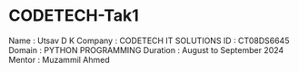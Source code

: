 # CODETECH-Tak1
Name : Utsav D K
Company : CODETECH IT SOLUTIONS
ID : CT08DS6645
Domain : PYTHON PROGRAMMING
Duration : August to September 2024
Mentor :  Muzammil Ahmed
